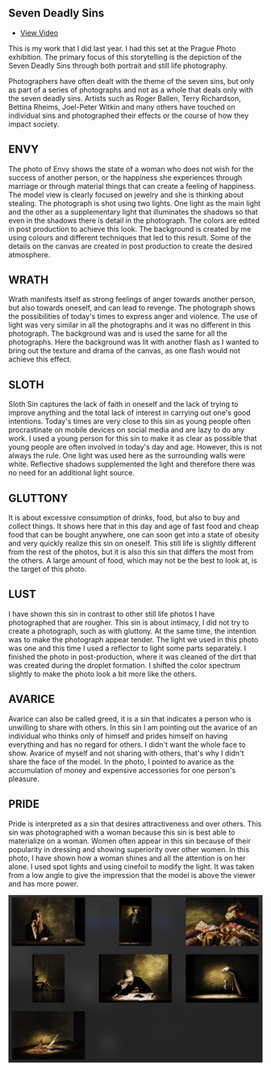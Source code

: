 ## Seven Deadly Sins

- [View Video](/assets/thesis.mp4)

This is my work that I did last year. I had this set at the Prague Photo exhibition.
The primary focus of this storytelling is the depiction of the Seven Deadly Sins through both portrait and still life photography.

Photographers have often dealt with the theme of the seven sins, but only as part of a series of photographs and not as a whole that deals only with the seven deadly sins. Artists such as Roger Ballen, Terry Richardson, Bettina Rheims, Joel-Peter Witkin and many others have touched on individual sins and photographed their effects or the course of how they impact society.

## ENVY
The photo of Envy shows the state of a woman who does not wish for the success of another person, or the happiness she experiences through marriage or through material things that can create a feeling of happiness. The model view is clearly focused on jewelry and she is thinking about stealing. 
The photograph is shot using two lights. One light as the main light and the other as a supplementary light that illuminates the shadows so that even in the shadows there is detail in the photograph. The colors are edited in post production to achieve this look. The background is created by me using colours and different techniques that led to this result. Some of the details on the canvas are created in post production to create the desired atmosphere.

## WRATH
Wrath manifests itself as strong feelings of anger towards another person, but also towards oneself, and can lead to revenge. The photograph shows the possibilities of today's times to express anger and violence. The use of light was very similar in all the photographs and it was no different in this photograph. The background was and is used the same for all the photographs. Here the background was lit with another flash as I wanted to bring out the texture and drama of the canvas, as one flash would not achieve this effect.

## SLOTH
Sloth Sin captures the lack of faith in oneself and the lack of trying to improve anything and the total lack of interest in carrying out one's good intentions. Today's times are very close to this sin as young people often procrastinate on mobile devices on social media and are lazy to do any work. I used a young person for this sin to make it as clear as possible that young people are often involved in today's day and age. However, this is not always the rule.
One light was used here as the surrounding walls were white. Reflective shadows supplemented the light and therefore there was no need for an additional light source.

## GLUTTONY
It is about excessive consumption of drinks, food, but also to buy and collect things. It shows here that in this day and age of fast food and cheap food that can be bought anywhere, one can soon get into a state of obesity and very quickly realize this sin on oneself.
This still life is slightly different from the rest of the photos, but it is also this sin that differs the most from the others. A large amount of food, which may not be the best to look at, is the target of this photo.

## LUST
I have shown this sin in contrast to other still life photos I have photographed that are rougher. This sin is about intimacy, I did not try to create a photograph, such as with gluttony. At the same time, the intention was to make the photograph appear tender.
The light we used in this photo was one and this time I used a reflector to light some parts separately. I finished the photo in post-production, where it was cleaned of the dirt that was created during the droplet formation. I shifted the color spectrum slightly to make the photo look a bit more like the others.

## AVARICE
Avarice can also be called greed, it is a sin that indicates a person who is unwilling to share with others. In this sin I am pointing out the avarice of an individual who thinks only of himself and prides himself on having everything and has no regard for others. I didn't want the whole face to show. Avarice of myself and not sharing with others, that's why I didn't share the face of the model.
In the photo, I pointed to avarice as the accumulation of money and expensive accessories for one person's pleasure. 

## PRIDE
Pride is interpreted as a sin that desires attractiveness and over others. This sin was photographed with a woman because this sin is best able to materialize on a woman. Women often appear in this sin because of their popularity in dressing and showing superiority over other women. In this photo, I have shown how a woman shines and all the attention is on her alone. I used spot lights and using cinefoil to modify the light. It was taken from a low angle to give the impression that the model is above the viewer and has more power.


![A description of the image.](img/figure1.png)


